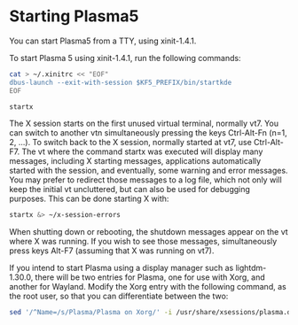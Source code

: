 
# Starting Plasma5

You can start Plasma5 from a TTY, using xinit-1.4.1.

To start Plasma 5 using xinit-1.4.1, run the following commands:

```bash
cat > ~/.xinitrc << "EOF"
dbus-launch --exit-with-session $KF5_PREFIX/bin/startkde
EOF

startx
```

The X session starts on the first unused virtual terminal, normally vt7. You can switch to another vtn simultaneously pressing the keys Ctrl-Alt-Fn (n=1, 2, ...). To switch back to the X session, normally started at vt7, use Ctrl-Alt-F7. The vt where the command startx was executed will display many messages, including X starting messages, applications automatically started with the session, and eventually, some warning and error messages. You may prefer to redirect those messages to a log file, which not only will keep the initial vt uncluttered, but can also be used for debugging purposes. This can be done starting X with:

```bash
startx &> ~/x-session-errors
```

When shutting down or rebooting, the shutdown messages appear on the vt where X was running. If you wish to see those messages, simultaneously press keys Alt-F7 (assuming that X was running on vt7).

If you intend to start Plasma using a display manager such as lightdm-1.30.0, there will be two entries for Plasma, one for use with Xorg, and another for Wayland. Modify the Xorg entry with the following command, as the root user, so that you can differentiate between the two:

```bash
sed '/^Name=/s/Plasma/Plasma on Xorg/' -i /usr/share/xsessions/plasma.desktop
```
